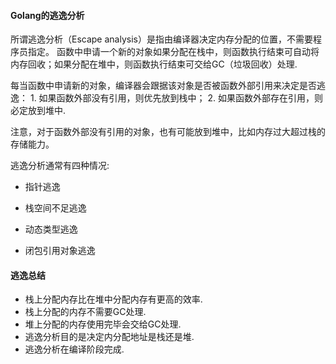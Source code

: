 #### Golang的逃逸分析

所谓逃逸分析（Escape analysis）是指由编译器决定内存分配的位置，不需要程序员指定。 函数中申请一个新的对象如果分配在栈中，则函数执行结束可自动将内存回收；如果分配在堆中，则函数执行结束可交给GC（垃圾回收）处理.

每当函数中申请新的对象，编译器会跟据该对象是否被函数外部引用来决定是否逃逸： 1. 如果函数外部没有引用，则优先放到栈中； 2. 如果函数外部存在引用，则必定放到堆中.

注意，对于函数外部没有引用的对象，也有可能放到堆中，比如内存过大超过栈的存储能力。

逃逸分析通常有四种情况:

* 指针逃逸

* 栈空间不足逃逸

* 动态类型逃逸

* 闭包引用对象逃逸

#### 逃逸总结

* 栈上分配内存比在堆中分配内存有更高的效率.
* 栈上分配的内存不需要GC处理.
* 堆上分配的内存使用完毕会交给GC处理.
* 逃逸分析目的是决定内分配地址是栈还是堆.
* 逃逸分析在编译阶段完成.
